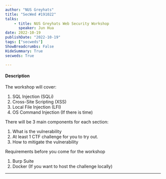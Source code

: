 ```yaml
---
author: "NUS Greyhats"
title: "SecWed #191022"
talks:
    - title: NUS Greyhats Web Security Workshop
      speaker: Jun Hua
date: 2022-10-19
publishDate: "2022-10-19"
tags: ["secweds"]
ShowBreadcrumbs: False
HideSummary: True
secweds: True

---
```


#### Description

The workshop will cover:

1. SQL Injection (SQLi)
2. Cross-Site Scripting (XSS)
3. Local File Injection (LFI)
4. OS Command Injection (If there is time)

There will be 3 main components for each section:

1. What is the vulnerability
2. At least 1 CTF challenge for you to try out.
3. How to mitigate the vulnerability

Requirements before you come for the workshop

1. Burp Suite
2. Docker (If you want to host the challenge locally)

---
